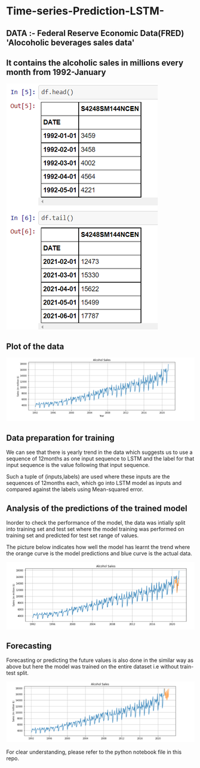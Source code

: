 # Time-series-Prediction-LSTM-
## DATA :- Federal Reserve Economic Data(FRED) 'Alocoholic beverages sales data'
## It contains the alcoholic sales in millions every month from 1992-January
![](https://github.com/Yashwanthkumar11/Time-series-Prediction-LSTM-/blob/master/.ipynb_checkpoints/dataset.png)

## Plot of the data
![](https://github.com/Yashwanthkumar11/Time-series-Prediction-LSTM-/blob/master/.ipynb_checkpoints/plot.png)

## Data preparation for training
We can see that there is yearly trend in the data which suggests us to use a sequence of 12months as one input sequence to LSTM and the label for that input sequence is the value following that input sequence.

Such a tuple of (inputs,labels) are used where these inputs are the sequences of 12months each, which go into LSTM model as inputs and compared against the labels using Mean-squared error.

## Analysis of the predictions of the trained model

Inorder to check the performance of the model, the data was intially split into training set and test set where the model training was performed on training set and predicted for test set range of values.

The picture below indicates how well the model has learnt the trend where the orange curve is the model predictions and blue curve is the actual data.

![](https://github.com/Yashwanthkumar11/Time-series-Prediction-LSTM-/blob/master/.ipynb_checkpoints/plot1.png)

## Forecasting 

Forecasting or predicting the future values is also done in the similar way as above but here the model was trained on the entire dataset i.e without train-test split.

![](https://github.com/Yashwanthkumar11/Time-series-Prediction-LSTM-/blob/master/.ipynb_checkpoints/plot2.png)

For clear understanding, please refer to the python notebook file in this repo.
